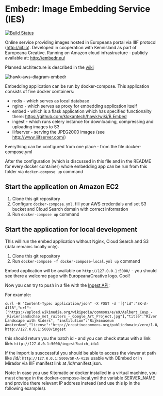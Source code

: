 # Embedr: Image Embedding Service (IES)

[![Build Status](https://travis-ci.org/klokantech/embedr.svg?branch=master)](https://travis-ci.org/klokantech/embedr/branches)

Online service providing images hosted in Europeana portal via IIIF protocol (http://iiif.io). Developed in cooperation with Kennisland as part of Europeana Creative. Running on Amazon cloud infrastructure - publicly available at: http://embedr.eu/

Planned architecture is described in the [wiki](https://github.com/klokantech/hawk/wiki)

![hawk-aws-diagram-embedr](https://cloud.githubusercontent.com/assets/59284/11525883/d056901a-98d6-11e5-8317-9eebcdbe13da.jpeg)

Embedding application can be run by docker-compose. This application consists of five docker containers:

* redis - which serves as local database
* nginx - which serves as proxy for embedding application itself
* embed - which is a flask application which has specified functionality there: https://github.com/klokantech/hawk/wiki/B.Embed
* ingest - which runs celery instance for downloading, compressing and uploading images to S3
* iiifserver - serving the JPEG2000 images (see http://www.iiifserver.com/)

Everything can be configured from one place - from the file docker-compose.yml

After the configuration (which is discussed in this file and in the README for every docker container) whole embedding app can be run from this folder via `docker-compose up` command

## Start the application on Amazon EC2

1. Clone this git repository
3. Configure `docker-compose.yml`, fill your AWS credentials and set S3 bucket and Cloud Search domain with correct information
4. Run `docker-compose up` command

## Start the application for local development

This will run the embed application without Nginx, Cloud Search and S3 (data remains locally only).

1. Clone this git repository
3. Run `docker-compose -f docker-compose-local.yml up` command

Embed application will be available on `http://127.0.0.1:5000/` - you should see there a welcome page with EuropeanaCreative logo. Cool!

Now you can try to push in a file with the [Ingest API](https://github.com/klokantech/embedr/wiki/C.Ingest):

For example:
```
curl -H "Content-Type: application/json" -X POST -d '[{"id":"SK-A-4118","url":["https://upload.wikimedia.org/wikipedia/commons/e/e9/Aelbert_Cuyp_-_Rivierlandschap_met_ruiters_-_Google_Art_Project.jpg"],"title":"River Landscape with Riders", "institution":"Rijksmuseum Amsterdam","license":"http://creativecommons.org/publicdomain/zero/1.0/deed.en"}]' http://127.0.0.1:5000/ingest
```
this should return you the batch id - and you can check status with a link like: `http://127.0.0.1:5000/ingest?batch_id=1`

If the import is susccessful you should be able to access the viewer at path like /id/: `http://127.0.0.1:5000/SK-A-4118`
usable with OEmbed or in Mirador via IIIF manifest link at /id/manifest.json.

Note: In case you use Kitematic or docker installed in a virtual machine, you must change in the docker-compose-local.yml the variable SERVER_NAME and provide there relevant IP address instead (and use this ip in the following examples).


